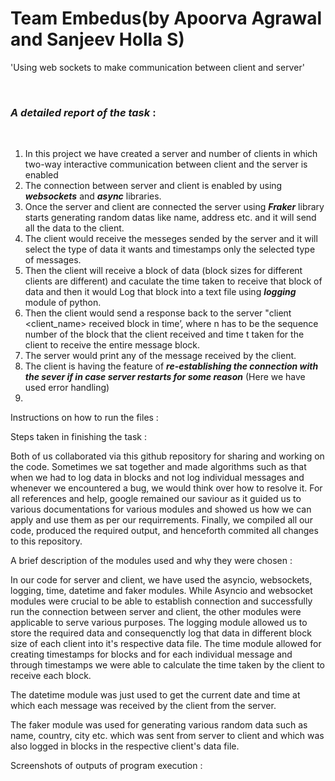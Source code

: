 # Team Embedus(by Apoorva Agrawal and Sanjeev Holla S)


'Using web sockets to make communication between client and server'

<br>

### ***A detailed report of the task*** :

<br>

 1. In this project we have created a server and number of clients in which two-way interactive communication between         client and the server is enabled
 2. The connection between server and client is enabled by using ***websockets*** and ***async*** libraries.
 3. Once the server and client are connected the server using ***Fraker*** library starts generating random datas like         name, address etc. and it will send all the data to the client.
 4. The client would receive the messeges sended by the server and it will select the type of data it wants and timestamps     only the selected type of messages.
 5. Then the client will receive a block of data (block sizes for different clients are different) and caculate the time       taken to receive that block of data and then it would Log that block into a text file using ***logging*** module of       python.
 6. Then the client would send a response back to the server "client <client_name> received <n> block in <t> time’, where     n has to be the sequence number of the block that the client received and time t taken for the client to receive the       entire message block.
 7. The server would print any of the message received by the client.
 8. The client is having the feature of ***re-establishing the connection with the sever if in case server                     restarts for some reason*** (Here we have used error handling)
 9.
 
 
 
 Instructions on how to run the files : 
 
 
 
 Steps taken in finishing the task :
 
   Both of us collaborated via this github repository for sharing and working on the code. Sometimes we sat together and made algorithms such as that when we had to   log   data in blocks and not log individual messages and whenever we encountered a bug, we would think over how to resolve it. For all references and help, google remained   our saviour as it guided us to various documentations for various modules and showed us how we can apply and use them as per our requirrements. Finally, we compiled   all our code, produced the required output, and henceforth commited all changes to this repository.
 
 
 A brief description of the modules used and why they were chosen :
 
   In our code for server and client, we have used the asyncio, websockets, logging, time, datetime and faker modules. While Asyncio and websocket modules were crucial to be able to establish connection and successfully run the connection between server and client, the other modules were applicable to serve various purposes. The logging module allowed us to store the required data and consequenctly log that data in different block size of each client into it's respective data file. The  time module allowed for creating timestamps for blocks and for each individual message and through timestamps we were able to calculate the time taken by the client to receive each block.
    
The datetime module was just used to get the current date and time at which each message was received by the client from the server.
    
    
   The faker module was used for generating various random data such as name, country, city etc. which was sent from server to client and which was also logged in blocks in the respective client's data file.
    
 
 Screenshots of outputs of program execution :




